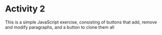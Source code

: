 Activity 2
====
This is a simple JavaScript exercise, consisting of buttons that add, remove and modify paragraphs, and a button to clone them all
